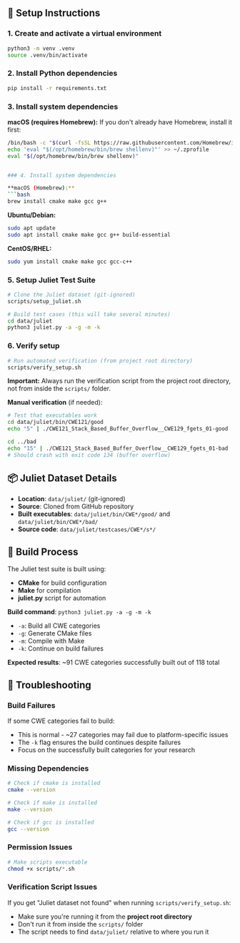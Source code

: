 ## 🧩 Setup Instructions

### 1. Create and activate a virtual environment
```bash
python3 -m venv .venv
source .venv/bin/activate
```

### 2. Install Python dependencies
```bash
pip install -r requirements.txt
```
### 3. Install system dependencies

**macOS (requires Homebrew):**
If you don't already have Homebrew, install it first:
```bash
/bin/bash -c "$(curl -fsSL https://raw.githubusercontent.com/Homebrew/install/HEAD/install.sh)"
echo 'eval "$(/opt/homebrew/bin/brew shellenv)"' >> ~/.zprofile
eval "$(/opt/homebrew/bin/brew shellenv)"


### 4. Install system dependencies

**macOS (Homebrew):**
```bash
brew install cmake make gcc g++
```

**Ubuntu/Debian:**
```bash
sudo apt update
sudo apt install cmake make gcc g++ build-essential
```

**CentOS/RHEL:**
```bash
sudo yum install cmake make gcc gcc-c++
```

### 5. Setup Juliet Test Suite
```bash
# Clone the Juliet dataset (git-ignored)
scripts/setup_juliet.sh

# Build test cases (this will take several minutes)
cd data/juliet
python3 juliet.py -a -g -m -k
```

### 6. Verify setup
```bash
# Run automated verification (from project root directory)
scripts/verify_setup.sh
```

**Important:** Always run the verification script from the project root directory, not from inside the `scripts/` folder.

**Manual verification** (if needed):
```bash
# Test that executables work
cd data/juliet/bin/CWE121/good
echo "5" | ./CWE121_Stack_Based_Buffer_Overflow__CWE129_fgets_01-good

cd ../bad  
echo "15" | ./CWE121_Stack_Based_Buffer_Overflow__CWE129_fgets_01-bad
# Should crash with exit code 134 (buffer overflow)
```

## 📦 Juliet Dataset Details
- **Location**: `data/juliet/` (git-ignored)
- **Source**: Cloned from GitHub repository
- **Built executables**: `data/juliet/bin/CWE*/good/` and `data/juliet/bin/CWE*/bad/`
- **Source code**: `data/juliet/testcases/CWE*/s*/`

## 🔧 Build Process
The Juliet test suite is built using:
- **CMake** for build configuration
- **Make** for compilation
- **juliet.py** script for automation

**Build command**: `python3 juliet.py -a -g -m -k`
- `-a`: Build all CWE categories
- `-g`: Generate CMake files
- `-m`: Compile with Make
- `-k`: Continue on build failures

**Expected results**: ~91 CWE categories successfully built out of 118 total

## 🚨 Troubleshooting

### Build Failures
If some CWE categories fail to build:
- This is normal - ~27 categories may fail due to platform-specific issues
- The `-k` flag ensures the build continues despite failures
- Focus on the successfully built categories for your research

### Missing Dependencies
```bash
# Check if cmake is installed
cmake --version

# Check if make is installed  
make --version

# Check if gcc is installed
gcc --version
```

### Permission Issues
```bash
# Make scripts executable
chmod +x scripts/*.sh
```

### Verification Script Issues
If you get "Juliet dataset not found" when running `scripts/verify_setup.sh`:
- Make sure you're running it from the **project root directory**
- Don't run it from inside the `scripts/` folder
- The script needs to find `data/juliet/` relative to where you run it 
